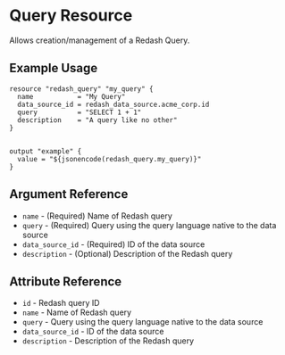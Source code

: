 # Query Resource

Allows creation/management of a Redash Query.

## Example Usage

```hcl
resource "redash_query" "my_query" {
  name           = "My Query"
  data_source_id = redash_data_source.acme_corp.id
  query          = "SELECT 1 + 1"
  description    = "A query like no other"
}


output "example" {
  value = "${jsonencode(redash_query.my_query)}"
}
```

## Argument Reference

* `name` - (Required) Name of Redash query
* `query` - (Required) Query using the query language native to the data source
* `data_source_id` - (Required) ID of the data source
* `description` - (Optional) Description of the Redash query

## Attribute Reference

* `id` - Redash query ID
* `name` - Name of Redash query
* `query` - Query using the query language native to the data source
* `data_source_id` - ID of the data source
* `description` - Description of the Redash query
